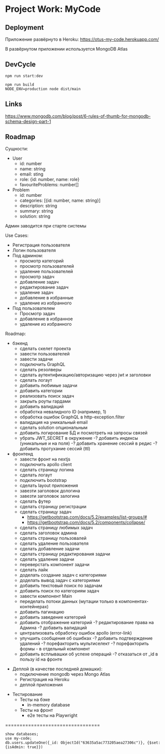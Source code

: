 # Project Work: MyCode

## Deployment

Приложение развёрнуто в Heroku: https://otus-my-code.herokuapp.com/

В развёрнутом приложении используется MongoDB Atlas

## DevCycle

```
npm run start:dev
```

```
npm run build
NODE_ENV=production node dist/main
```

## Links

https://www.mongodb.com/blog/post/6-rules-of-thumb-for-mongodb-schema-design-part-1

## Roadmap

Сущности:
- User
  - id: number
  - name: string
  - email: sting
  - role: {id: number, name: role}
  - favouriteProblems: number[]
- Problem
  - id: number
  - categories: [{id: number, name: string}]
  - description: string
  - summary: string
  - solution: string

Админ заводится при старте системы

Use Cases:
- Регистрация пользователя
- Логин пользователя
- Под админом:
  - просмотр категорий
  - просмотр пользователей
  - удаление пользователей
  - просмотр задач
  - добавление задач
  - редактирование задач
  - удаление задач
  - добавление в избранные
  - удаление из избранного
- Под пользователем
  - Просмотр задач
  - добавление в избранное
  - удаление из избранного

Roadmap:
- бэкенд
  + сделать скелет проекта
  + завести пользователей
  + завести задачи
  + подключить GraphQL
  + сделать резолверы
  + сделать аутентификацию/авторизацию через jwt и заголовки
  + сделать логаут
  + добавить любимые задачи
  + добавить категории
  + реализовать поиск задач
  + закрыть роуты гардами
  + добавить валидаций
  + обработка невалидного ID (например, 1)
  + обработка ошибок GraphQL в http-exception.filter
  + валидация на уникальный email
  + сделать solution опциональным
  + добавить логирование БД и посмотреть на запросы связей
  + убрать JWT_SECRET в окружение
  -? добавить индексы (уникальные и на поля)
  -? добавить хранение сессий в редис
  -? добавить протухание сессий (ttl)
- фронтенд
  + завести фронт на nextjs
  + подключить apollo client
  + сделать страницу логина
  + сделать логаут
  + подключить bootstrap
  + сделать layout приложения
  + завезти заголовок дологина
  + завезти заголовок залогина
  + сделать футер
  + сделать страницу регистрации
  + сделать страницу задач
    - https://getbootstrap.com/docs/5.2/examples/list-groups/#
    - https://getbootstrap.com/docs/5.2/components/collapse/
  + сделать страницу любимых задач
  + сделать заголовок админа
  + сделать страницу пользовалей
  + сделать удаление пользователя
  + сделать добавление задачи
  + сделать страницу редактирования задачи
  + сделать удаление задачи
  + переверстать компонент задачи
  + сделать лайк
  + доделать создание задач с категориями
  + доделать вывод задач с категориями
  + добавить текстовый поиск по задачам
  + добавить поиск по категориям задач
  + завести компонент Main
  + переделать потоки данных (мутации только в компонентах-контейнерах)
  + добавить пагинацию
  + добавить заведение категорий
  + добавить отображение категорий
  -? редактирование права на Админа
  -? добавить валидаций
  + централизовать обработку ошибок apollo (error-link)
  + улучшить сообщения об ошибках
  -? добавить подтверждение удалений
  -? порефакторить мультиселект
  -? порефакторить формы - в отдельный компонент
  + добавить всплывашки об успехе операций
  -? отказаться от _id в пользу id на фронте
+ Деплой (в качестве последней домашки):
  + подключение mongodb через Mongo Atlas
  + Регистрация на Heroku
  + деплой приложения
- Тестирование
  - Тесты на бэке
    - in-memory database
  - Тесты на фронт
    - e2e тесты на Playwright

=================================

```
show databases;
use my-code;
db.users.updateOne({_id: ObjectId("63635a5ac773205aea27306c")}, {$set:{isAdmin: true}})
```